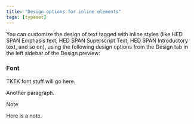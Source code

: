 ```yaml
---
title: "Design options for inline elements"
tags: [typeset]
---
```

 
<html><body><section data-type="chapter" class="hsecchapter" data-hederis-type="hsecchapter" id="inline-design-options" data-pi-attrs="id: inline-design-options; data-tags: typeset;" role="doc-chapter" data-tags="typeset" data-author-name=" " data-book-title=" " title="Design options for inline elements"><p class="hblkp" data-hederis-type="hblkp" id="p318jvEdr">You can customize the design of text tagged with inline styles (like HED SPAN Emphasis text, HED SPAN Superscript Text, HED SPAN Introductory text, and so on), using the following design options from the Design tab in the left sidebar of the Design preview:</p><section class="hwprsubsection" data-hederis-type="hwprsubsection" id="p0j0bRrck" data-type="subsection" title="Font"><h1 data-hederis-type="hblktitle" class="hblktitle" id="pBEF5QGxv">Font</h1><p class="hblkp" data-hederis-type="hblkp" id="piNRTcIns">TKTK font stuff will go here.</p><p class="hblkp" data-hederis-type="hblkp" id="p6BGjdeq9">Another paragraph.</p><aside class="hwprbox box" data-hederis-type="hwprbox" id="pfdd2wz3G" data-type="sidebar"><p class="hblktype" data-hederis-type="hblktype" id="porzmg6EK">Note</p><p class="hblkp" data-hederis-type="hblkp" id="pzWDvaKdS">Here is a note.</p></aside></section></section></body></html>
